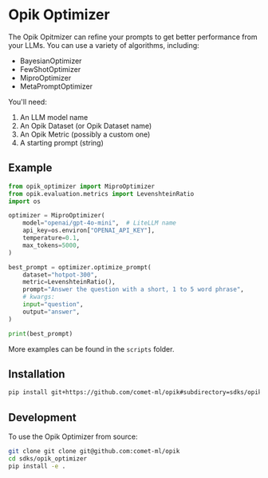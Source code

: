 # Opik Optimizer

The Opik Opitmizer can refine your prompts to get better performance
from your LLMs. You can use a variety of algorithms, including:

* BayesianOptimizer
* FewShotOptimizer
* MiproOptimizer
* MetaPromptOptimizer

You'll need:

1. An LLM model name
2. An Opik Dataset (or Opik Dataset name)
3. An Opik Metric (possibly a custom one)
4. A starting prompt (string)

## Example

```python
from opik_optimizer import MiproOptimizer
from opik.evaluation.metrics import LevenshteinRatio
import os

optimizer = MiproOptimizer(
    model="openai/gpt-4o-mini",  # LiteLLM name
    api_key=os.environ["OPENAI_API_KEY"],
    temperature=0.1,
    max_tokens=5000,
)

best_prompt = optimizer.optimize_prompt(
    dataset="hotpot-300",
    metric=LevenshteinRatio(),
    prompt="Answer the question with a short, 1 to 5 word phrase",
    # kwargs:
    input="question",
    output="answer",
)

print(best_prompt)
```

More examples can be found in the `scripts` folder.

## Installation

```bash
pip install git+https://github.com/comet-ml/opik#subdirectory=sdks/opik_optimizer
```

## Development

To use the Opik Optimizer from source:

```bash
git clone git clone git@github.com:comet-ml/opik
cd sdks/opik_optimizer
pip install -e .
```
